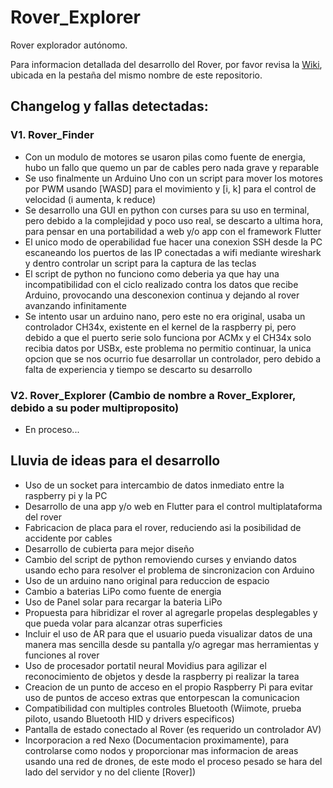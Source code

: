 # Rover_Explorer

Rover explorador autónomo.

Para informacion detallada del desarrollo del Rover, por favor revisa la [Wiki](https://github.com/Ellakej/Rover_Explorer/wiki), ubicada en la pestaña del mismo nombre de este repositorio. 

## Changelog y fallas detectadas:

### V1. Rover_Finder 
* Con un modulo de motores se usaron pilas como fuente de energia, hubo un fallo que quemo un par de cables pero nada grave y reparable
* Se uso finalmente un Arduino Uno con un script para mover los motores por PWM usando [WASD] para el movimiento y [i, k] para el control de velocidad (i aumenta, k reduce)
* Se desarrollo una GUI en python con curses para su uso en terminal, pero debido a la complejidad y poco uso real, se descarto a ultima hora, para pensar en una portabilidad a web y/o app con el framework Flutter
* El unico modo de operabilidad fue hacer una conexion SSH desde la PC escaneando los puertos de las IP conectadas a wifi mediante wireshark y dentro controlar un script para la captura de las teclas
* El script de python no funciono como deberia ya que hay una incompatibilidad con el ciclo realizado contra los datos que recibe Arduino, provocando una desconexion continua y dejando al rover avanzando infinitamente
* Se intento usar un arduino nano, pero este no era original, usaba un controlador CH34x, existente en el kernel de la raspberry pi, pero debido a que el puerto serie solo funciona por ACMx y el CH34x solo recibia datos por USBx, este problema no permitio continuar, la unica opcion que se nos ocurrio fue desarrollar un controlador, pero debido a falta de experiencia y tiempo se descarto su desarrollo

### V2. Rover_Explorer (Cambio de nombre a Rover_Explorer, debido a su poder multiproposito)
* En proceso...


## Lluvia de ideas para el desarrollo
* Uso de un socket para intercambio de datos inmediato entre la raspberry pi y la PC
* Desarrollo de una app y/o web en Flutter para el control multiplataforma del rover
* Fabricacion de placa para el rover, reduciendo asi la posibilidad de accidente por cables
* Desarrollo de cubierta para mejor diseño
* Cambio del script de python removiendo curses y enviando datos usando echo para resolver el problema de sincronizacion con Arduino
* Uso de un arduino nano original para reduccion de espacio
* Cambio a baterias LiPo como fuente de energia
* Uso de Panel solar para recargar la bateria LiPo
* Propuesta para hibridizar el rover al agregarle propelas desplegables y que pueda volar para alcanzar otras superficies
* Incluir el uso de AR para que el usuario pueda visualizar datos de una manera mas sencilla desde su pantalla y/o agregar mas herramientas y funciones al rover
* Uso de procesador portatil neural Movidius para agilizar el reconocimiento de objetos y desde la raspberry pi realizar la tarea
* Creacion de un punto de acceso en el propio Raspberry Pi para evitar uso de puntos de acceso extras que entorpescan la comunicacion
* Compatibilidad con multiples controles Bluetooth (Wiimote, prueba piloto, usando Bluetooth HID y drivers especificos)
* Pantalla de estado conectado al Rover (es requerido un controlador AV)
* Incorporacion a red Nexo (Documentacion proximamente), para controlarse como nodos y proporcionar mas informacion de areas usando una red de drones, de este modo el proceso pesado se hara del lado del servidor y no del cliente [Rover])
